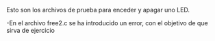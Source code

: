 Esto son los archivos de prueba para enceder y apagar uno LED.

-En el archivo free2.c se ha introducido un error, con el objetivo de que sirva de ejercicio
